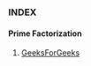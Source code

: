 ### INDEX ###

#### Prime Factorization ####
1. [GeeksForGeeks](https://www.geeksforgeeks.org/print-all-prime-factors-of-a-given-number/)
